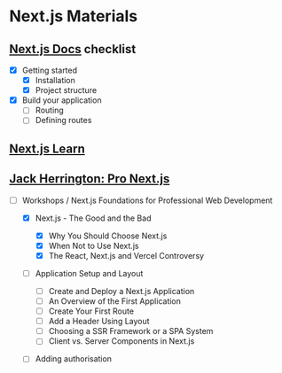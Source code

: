 # Next.js Materials

## [Next.js Docs](https://nextjs.org/docs) checklist

- [x] Getting started
  - [x] Installation
  - [x] Project structure
- [x] Build your application
  - [ ] Routing
  - [ ] Defining routes

## [Next.js Learn](https://nextjs.org/learn)

## [Jack Herrington: Pro Next.js](https://www.pronextjs.dev/)

- [ ] Workshops / Next.js Foundations for Professional Web Development
  - [x] Next.js - The Good and the Bad
    - [x] Why You Should Choose Next.js
    - [x] When Not to Use Next.js
    - [x] The React, Next.js and Vercel Controversy
  - [ ] Application Setup and Layout
    - [ ] Create and Deploy a Next.js Application
    - [ ] An Overview of the First Application
    - [ ] Create Your First Route
    - [ ] Add a Header Using Layout
    - [ ] Choosing a SSR Framework or a SPA System
    - [ ] Client vs. Server Components in Next.js
  - [ ] Adding authorisation


